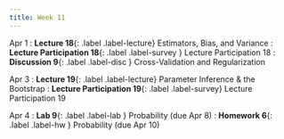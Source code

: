 ```yaml
---
title: Week 11
---
```



Apr 1
: **Lecture 18**{: .label .label-lecture} Estimators, Bias, and Variance
: **Lecture Participation 18**{: .label .label-survey } Lecture Participation 18
: **Discussion 9**{: .label .label-disc } Cross-Validation and Regularization

Apr 3
: **Lecture 19**{: .label .label-lecture} Parameter Inference & the Bootstrap
: **Lecture Participation 19**{: .label .label-survey} Lecture Participation 19
<!-- : **Exam Prep 8**{: .label .label-examprep } Probability and Bias-Variance -->

Apr 4
: **Lab 9**{: .label .label-lab }  Probability (due Apr 8)
: **Homework 6**{: .label .label-hw } Probability (due Apr 10)